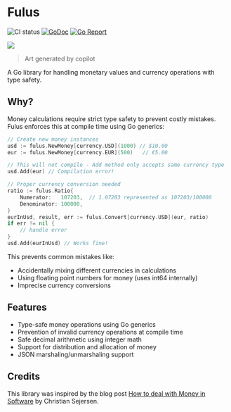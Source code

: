 # Fulus

![CI status](https://github.com/khatibomar/fulus/actions/workflows/main.yml/badge.svg)
[![GoDoc](https://godoc.org/github.com/khatibomar/fulus?status.png)](http://godoc.org/github.com/khatibomar/fulus)
[![Go Report](https://goreportcard.com/badge/github.com/khatibomar/fulus)](https://goreportcard.com/report/github.com/khatibomar/fulus)

<img src="https://github.com/user-attachments/assets/2b058650-0966-40e3-b629-fa6c3512bd46"/>

> Art generated by copilot

A Go library for handling monetary values and currency operations with type safety.

## Why?

Money calculations require strict type safety to prevent costly mistakes. Fulus enforces this at compile time using Go generics:

```go
// Create new money instances
usd := fulus.NewMoney[currency.USD](1000) // $10.00
eur := fulus.NewMoney[currency.EUR](500)   // €5.00

// This will not compile - Add method only accepts same currency type
usd.Add(eur) // Compilation error!

// Proper currency conversion needed
ratio := fulus.Ratio{
    Numerator:   107203,  // 1.07203 represented as 107203/100000
    Denominator: 100000,
}
eurInUsd, result, err := fulus.Convert[currency.USD](eur, ratio)
if err != nil {
    // handle error
}
usd.Add(eurInUsd) // Works fine!
```

This prevents common mistakes like:
- Accidentally mixing different currencies in calculations
- Using floating point numbers for money (uses int64 internally)
- Imprecise currency conversions

## Features

- Type-safe money operations using Go generics
- Prevention of invalid currency operations at compile time
- Safe decimal arithmetic using integer math
- Support for distribution and allocation of money
- JSON marshaling/unmarshaling support

## Credits

This library was inspired by the blog post [How to deal with Money in Software](https://cs-syd.eu/posts/2022-08-22-how-to-deal-with-money-in-software) by Christian Sejersen.
